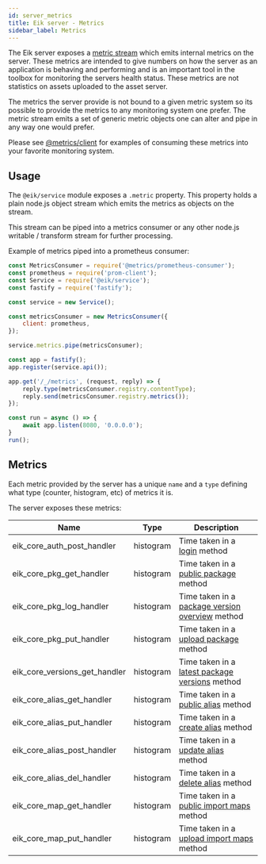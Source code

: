 ```yaml
---
id: server_metrics
title: Eik server - Metrics
sidebar_label: Metrics
---
```


The Eik server exposes a [metric stream](https://github.com/metrics-js/client) which emits internal metrics
on the server. These metrics are intended to give numbers on how the server as an application is behaving and 
performing and is an important tool in the toolbox for monitoring the servers health status. These metrics are 
not statistics on assets uploaded to the asset server.

The metrics the server provide is not bound to a given metric system so its possible to provide the metrics to 
any monitoring system one prefer. The metric stream emits a set of generic metric objects one can alter and
pipe in any way one would prefer.

Please see [@metrics/client](https://github.com/metrics-js/client) for examples of consuming these metrics into 
your favorite monitoring system.

## Usage

The `@eik/service` module exposes a `.metric` property. This property holds a plain node.js object stream which
emits the metrics as objects on the stream.

This stream can be piped into a metrics consumer or any other node.js writable / transform stream for further 
processing.

Example of metrics piped into a prometheus consumer:

```js
const MetricsConsumer = require('@metrics/prometheus-consumer');
const prometheus = require('prom-client');
const Service = require('@eik/service');
const fastify = require('fastify');

const service = new Service();

const metricsConsumer = new MetricsConsumer({
    client: prometheus,
});

service.metrics.pipe(metricsConsumer);

const app = fastify();
app.register(service.api());

app.get('/_/metrics', (request, reply) => {
    reply.type(metricsConsumer.registry.contentType);
    reply.send(metricsConsumer.registry.metrics());
});

const run = async () => {
    await app.listen(8080, '0.0.0.0');
}
run();
```

## Metrics

Each metric provided by the server has a unique `name` and a `type` defining what type (counter, histogram, etc) of 
metrics it is.

The server exposes these metrics:

| Name                          | Type      | Description                                                                                    |
|-------------------------------|-----------|------------------------------------------------------------------------------------------------|
| eik_core_auth_post_handler    | histogram | Time taken in a [login](server_rest_api.md#login) method                                       |
| eik_core_pkg_get_handler      | histogram | Time taken in a [public package](server_rest_api.md#public-package-url) method                 |
| eik_core_pkg_log_handler      | histogram | Time taken in a [package version overview](server_rest_api.md#package-version-overview) method |
| eik_core_pkg_put_handler      | histogram | Time taken in a [upload package](server_rest_api.md#upload-a-package) method                   |
| eik_core_versions_get_handler | histogram | Time taken in a [latest package versions](server_rest_api.md#latest-package-versions) method   |
| eik_core_alias_get_handler    | histogram | Time taken in a [public alias](server_rest_api.md#public-alias-url) method                     |
| eik_core_alias_put_handler    | histogram | Time taken in a [create alias](server_rest_api.md#create-alias) method                         |
| eik_core_alias_post_handler   | histogram | Time taken in a [update alias](server_rest_api.md#update-alias) method                         |
| eik_core_alias_del_handler    | histogram | Time taken in a [delete alias](server_rest_api.md#delete-alias) method                         |
| eik_core_map_get_handler      | histogram | Time taken in a [public import maps](server_rest_api.md#public-import-maps-url) method         |
| eik_core_map_put_handler      | histogram | Time taken in a [upload import maps](server_rest_api.md#upload-an-import-map) method           |
